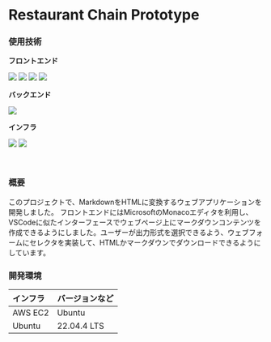 # Restaurant Chain Prototype

### 使用技術
**フロントエンド**
<p style="display: inline">
<img src="https://img.shields.io/badge/-JavaScript-212121.svg?logo=javascript&style=popout">
<img src="https://img.shields.io/badge/-HTML5-FFFFFF.svg?logo=html5&style=popout">
<img src="https://img.shields.io/badge/-CSS3-0277BD.svg?logo=css3&style=popout">
<img src="https://img.shields.io/badge/-Bootstrap-FFFFFF.svg?logo=bootstrap&style=popout">

**バックエンド**
<p style="display: inline">
<img src="https://img.shields.io/badge/-PHP-3C3C3C.svg?logo=php&style=popout">

**インフラ**
<p style="display: inline">
<img src="https://img.shields.io/badge/-Linux-212121.svg?logo=linux&style=popout">
<img src="https://img.shields.io/badge/-AWS-252F3E.svg?logo=amazon&style=popout">



</p>

&nbsp;

### 概要
このプロジェクトで、MarkdownをHTMLに変換するウェブアプリケーションを開発しました。
フロントエンドにはMicrosoftのMonacoエディタを利用し、VSCodeに似たインターフェースでウェブページ上にマークダウンコンテンツを作成できるようにしました。ユーザーが出力形式を選択できるよう、ウェブフォームにセレクタを実装して、HTMLかマークダウンでダウンロードできるようにしています。
&nbsp;

### 開発環境
| インフラ | バージョンなど |
| :------- | :------ |
| AWS EC2 | Ubuntu |
| Ubuntu | 22.04.4 LTS |
&nbsp;